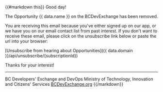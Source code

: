 {{#markdown this}}
Good day!

The Opportunity {{ data.name }} on the BCDevExchange has been removed.

You are receiving this email because you've either signed up on our app, or we have you on our email contact list from past interest. If you don't want to receive these email, please click on the unsubscribe link below or paste the url into your browser:

   [Unsubscribe from hearing about Opportunities]({{ data.domain }}/api/unsubscribe/{subscriptionId})

Thanks for your interest!

-----------------------------
BC Developers' Exchange and DevOps
Ministry of Technology, Innovation and Citizens' Services
[BCDevExchange.org](http://bcdevexchange.org)
{{/markdown}}
